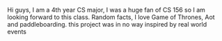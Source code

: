 Hi guys, I am a 4th year CS major, I was a huge fan of CS 156 so I am looking forward to this class. Random facts, I love Game of Thrones, Aot and paddleboarding. 
this project was in no way inspired by real world events 
